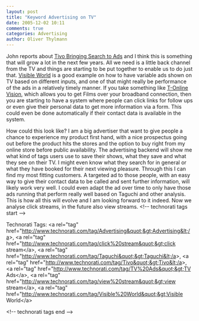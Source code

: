 ```yaml
---
layout: post
title: "Keyword Advertising on TV"
date: 2005-12-02 10:11
comments: true
categories: Advertising
author: Oliver Thylmann
---
```










John reports about [Tivo Bringing Search to Ads](http://battellemedia.com/archives/002064.php) and I think this is something that will grow a lot in the next few years. All we need is a little back channel from the TV and things are starting to be put together to enable us to do just that. [Visible World](http://www.visibleworld.com/) is a good example on how to have variable ads shown on TV based on different inputs, and one of that might really be performance of the ads in a relatively timely manner. If you take something like [T-Online Vision](http://vision.t-online.de/), which allows you to get Films over your broadband connection, then you are starting to have a system where people can click links for follow ups or even give their personal data to get more information via a form. This could even be done automatically if their contact data is available in the system.

How could this look like? I am a big advertiser that want to give people a chance to experience my product first hand, with a nice prospectus going out before the product hits the stores and the option to buy right from my online store before public availability. The advertising backend will show me what kind of tags users use to save their shows, what they save and what they see on their TV. I might even know what they search for in general or what they have booked for their next viewing pleasure. Through this I can find my most fitting customers. A targeted ad to those people, with an easy way to give their contact data to be called and sent further information, will likely work very well. I could even adapt the ad over time to only have those ads running that perform really well based on Taguchi and other analysis. This is how all this will evolve and I am looking forward to it indeed. Now we analyse click streams, in the future also view streams.
&lt;!-- technorati tags start --&gt;

Technorati Tags: &lt;a rel=&quot;tag&quot; href=&quot;http://www.technorati.com/tag/Advertising&quot;&gt;Advertising&lt;/a&gt;, &lt;a rel=&quot;tag&quot; href=&quot;http://www.technorati.com/tag/click%20stream&quot;&gt;click stream&lt;/a&gt;, &lt;a rel=&quot;tag&quot; href=&quot;http://www.technorati.com/tag/Taguchi&quot;&gt;Taguchi&lt;/a&gt;, &lt;a rel=&quot;tag&quot; href=&quot;http://www.technorati.com/tag/Tivo&quot;&gt;Tivo&lt;/a&gt;, &lt;a rel=&quot;tag&quot; href=&quot;http://www.technorati.com/tag/TV%20Ads&quot;&gt;TV Ads&lt;/a&gt;, &lt;a rel=&quot;tag&quot; href=&quot;http://www.technorati.com/tag/view%20stream&quot;&gt;view stream&lt;/a&gt;, &lt;a rel=&quot;tag&quot; href=&quot;http://www.technorati.com/tag/Visible%20World&quot;&gt;Visible World&lt;/a&gt;

&lt;!-- technorati tags end --&gt;


